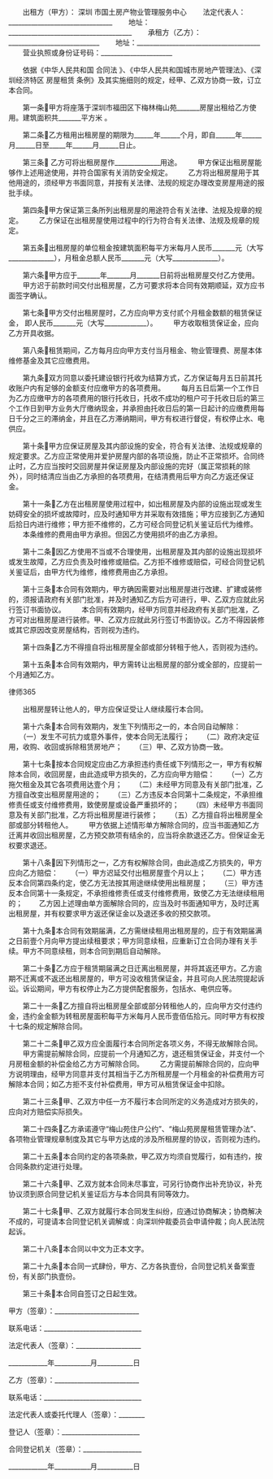 
 


　　出租方（甲方）：
深圳
市国土房产物业管理服务中心
　　法定代表人：________________________________
　　地址：______________________________________
　　承租方（乙方）：____________________________
　　地址：______________________________________
　　营业执照或身份证号码：______________________


　　依据《中华人民共和国
合同法
》、《中华人民共和国城市房地产管理法》、《深圳经济特区
房屋租赁
条例》及其实施细则的规定，经甲、乙双方协商一致，订立本合同。


　　第一条甲方将座落于深圳市福田区下梅林梅山苑_______房屋出租给乙方使用。建筑面积共_______平方米 。


　　第二条乙方租用出租房屋的期限为______年______个月，即自______年______月______日至_____年______月______日止。


　　第三条 乙方可将出租房屋作______________用途。
　　甲方保证出租房屋能够作上述用途使用，并符合国家有关消防安全规定。
　　乙方将出租房屋用于其他用途的，须经甲方书面同意，并按有关法律、法规的规定办理改变房屋用途的报批手续。


　　第四条甲方保证第三条所列出租房屋的用途符合有关法律、法规及规章的规定。
　　乙方保证在出租房屋使用过程中的行为符合有关法律、法规及规章的规定。


　　第五条出租房屋的单位租金按建筑面积每平方米每月人民币_______元（大写______________），月租金总额人民币_______元（大写______________）。


　　第六条甲方应于_______年_______月_______日前将出租房屋交付乙方使用。
　　甲方迟于前款时间交付出租房屋，乙方可要求将本合同有效期顺延，双方应书面签字确认。


　　第七条甲方交付出租房屋时，乙方应向甲方支付贰个月租金数额的租赁保证金， 即人民币_______元（大写_____________）。
　　甲方收取租赁保证金，应向乙方开具收据。


　　第八条租赁期间，乙方每月应向甲方支付当月租金、物业管理费、房屋本体维修基金及其它应缴费用。


　　第九条双方同意以委托建设银行托收为结算方式，乙方保证每月五日前其托收账户内有足够的金额支付应缴甲方的各项费用。
　　每月五日后第一个工作日为乙方应缴甲方的各项费用的银行托收日，托收不成功的租户可于托收日后的第三个工作日到甲方业务大厅缴纳现金，并承担由托收日后的第一日起计的应缴费用每日千分之三的滞纳金，并且在乙方滞纳期间，甲方有权进行督促，有权停止水、电供应。


　　第十条甲方应保证房屋及其内部设施的安全，符合有关法律、法规或规章的规定要求。乙方应正常使用并爱护房屋内部的各项设施，防止不正常损坏。合同终止时，乙方应当按时交回房屋并保证房屋及内部设施的完好（属正常损耗的除外），同时结清应当由乙方承担的各项费用，在结清费用后甲方向乙方返还保证金。


　　第十一条乙方在出租房屋使用过程中，如出租房屋及内部的设施出现或发生妨碍安全的损坏或故障时，应及时通知甲方并采取有效措施；甲方应接到乙方通知后拾日内进行维修；甲方拒不维修的，乙方可经合同登记机关鉴证后代为维修。
　　本条维修的费用由甲方承担。但因乙方使用损坏的由乙方承担。


　　第十二条因乙方使用不当或不合理使用，出租房屋及其内部的设施出现损坏或发生故障，乙方应负责及时维修或赔偿。乙方拒不维修或赔偿，可经合同登记机关鉴证后，由甲方代为维修，维修费用由乙方承担。


　　第十三条本合同有效期内，甲方确因需要对出租房屋进行改建、扩建或装修的，须报请政府有关部门批准，并及时通知乙方后方可进行，甲、乙双方应就此另行签订书面协议。
　　本合同有效期内，经甲方同意并经政府有关部门批准，乙方可对出租房屋进行装修。甲、乙双方应就此另行签订书面协议。乙方不得因装修或其它原因改变房屋结构，否则视为违约。


　　第十四条乙方不得擅自将出租房屋全部或部分转租于他人，否则视为违约。


　　第十五条本合同有效期内，甲方需转让出租房屋的部分或全部的，应提前一个月通知乙方。




 
律师365






　　出租房屋转让他人的，甲方应保证受让人继续履行本合同。




　　第十六条本合同有效期内，发生下列情形之一的，本合同自动解除：
　　（一）发生不可抗力或意外事件，使本合同无法履行；
　　（二）政府决定征用，收购、收回或拆除租赁房地产；
　　（三）甲、乙双方协商一致。


　　第十七条按本合同规定应由乙方承担违约责任或下列情形之一，甲方有权解除本合同，收回房屋，由此造成甲方损失的，乙方应向甲方赔偿：
　　（一）乙方拖欠租金及其它各项费用达壹个月；
　　（二）未经甲方同意及有关部门批准，乙方擅自改变出租房屋用途的；
　　（三）乙方违反本合同第十二条规定，不承担维修责任或支付维修费用，致使房屋或设备严重损坏的；
　　（四）未经甲方书面同意及有关部门批准，乙方将出租房屋进行装修；
　　（五）乙方擅自将出租房屋全部或部分转租他人。
　　甲方依据上述情形单方解除合同的，应当书面通知乙方迁离并收回出租房屋，乙方预交款项有结余的，应当将余款退还乙方。但保证金无权要求退还。


　　第十八条因下列情形之一，乙方有权解除合同，由此造成乙方损失的，甲方应向乙方赔偿：
　　（一）甲方迟延交付出租房屋壹个月以上；
　　（二）甲方违反本合同第四条约定，使乙方无法按其用途继续使用出租房屋；
　　（三）甲方违反本合同第十一条规定，不承担维修责任或支付维修费用，致使乙方无法继续租用的；
　　乙方因上述理由单方面解除合同的，应当及时书面通知甲方，及时迁离出租房屋，并有权要求甲方返还保证金以及退还多收的预交款项。


　　第十九条本合同有效期届满，乙方需继续租用出租房屋的，应于有效期届满之日前壹个月向甲方提出续租要求；甲方同意续租，应重新订立合同办理有关手续。甲方不同意续租，则本合同到期后自动解除。


　　第二十条乙方应于租赁期届满之日迁离出租房屋，并将其返还甲方。乙方逾期不迁离或不返还出租房屋的，甲方可没收租赁保证金，并且可向人民法院提起诉讼。诉讼期间，甲方有权停止为乙方提供配套服务，包括水、电供应等。


　　第二十一条乙方擅自将出租房屋全部或部分转租他人的，应向甲方交付违约金，违约金金额为转租房屋面积每平方米每月人民币壹佰伍拾元。同时甲方有权按十七条的规定解除合同。


　　第二十二条甲乙双方应全面履行本合同所定各项义务，不得无故解除合同。
　　甲方需提前解除合同，应提前一个月通知乙方，退还租赁保证金，并支付一个月房租金额的补偿金给乙方方可解除合同。
　　乙方需提前解除合同的，应向甲方说明理由，经甲方同意并支付其相当于乙方所租房屋一个月租金的补偿费用方可解除本合同；如乙方拒不支付补偿费用，甲方可从租赁保证金中扣除。


　　第二十三条甲、乙双方中任一方不履行本合同所定的义务造成对方损失的，应向对方赔偿实际损失。


　　第二十四条乙方承诺遵守“梅山苑住户公约”、“梅山苑房屋租赁管理办法”、各项物业管理规章制度及其它与甲方达成的涉及所租房屋的协议，否则视为违约。


　　第二十五条本合同约定的各项条款，甲乙双方均须自觉履行，如有违约，按合同条款约定进行处理。


　　第二十六条甲、乙双方就本合同未尽事宜，可另行协商作出补充协议，补充协议须到原合同登记机关鉴证后方与本合同具有同等效力。


　　第二十七条甲、乙双方就履行本合同发生纠纷，应通过协商解决；协商解决不成的，可提请本合同登记机关调解或：向深圳仲裁委员会申请仲裁；向人民法院起诉。


　　第二十八条本合同以中文为正本文字。


　　第二十九条本合同一式肆份，甲方、乙方各执壹份，合同登记机关备案壹份，有关部门执壹份。


　　第三十条本合同自签订之日起生效。


 



 
甲方（签章）：__________________________
 
联系电话：______________________________
 
法定代表人（签章）：____________________
 
____________年___________月___________日
 


 

  乙方（签章）：__________________________
  
联系电话：______________________________
  
法定代表人或委托代理人（签章）：________
  
登记人（签章）：________________________
  
合同登记机关（签章）：__________________
  
____________年___________月___________日
  

 
  

 
  
 
   
 
   
 
    


    
 

    


    


    
 
 
   
 
  
 
 


